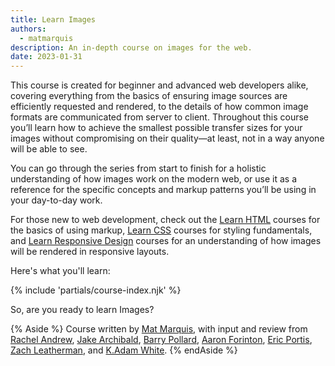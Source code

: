 ```yaml
---
title: Learn Images
authors:
  - matmarquis
description: An in-depth course on images for the web.
date: 2023-01-31
---
```


This course is created for beginner and advanced web developers alike, covering everything from the basics of ensuring image sources are efficiently requested and rendered, to the details of how common image formats are communicated from server to client. Throughout this course you’ll learn how to achieve the smallest possible transfer sizes for your images without compromising on their quality—at least, not in a way anyone will be able to see.

You can go through the series from start to finish for a holistic understanding of how images work on the modern web, or use it as a reference for the specific concepts and markup patterns you’ll be using in your day-to-day work.

For those new to web development, check out the [Learn HTML](/learn/html/) courses for the basics of using markup, [Learn CSS](/learn/css/) courses for styling fundamentals, and [Learn Responsive Design](/learn/design/) courses for an understanding of how images will be rendered in responsive layouts.


Here's what you'll learn:

{% include 'partials/course-index.njk' %}

So, are you ready to learn Images?

{% Aside %}
Course written by [Mat Marquis](https://hire.wil.to), with input and review from [Rachel Andrew](/authors/rachelandrew/), [Jake Archibald](/authors/jakearchibald/), [Barry Pollard](/authors/tunetheweb/), [Aaron Forinton](https://github.com/aaronforinton), [Eric Portis](https://ericportis.com/), [Zach Leatherman](https://www.zachleat.com/), and [K.Adam White](https://www.kadamwhite.com/).
{% endAside %}
